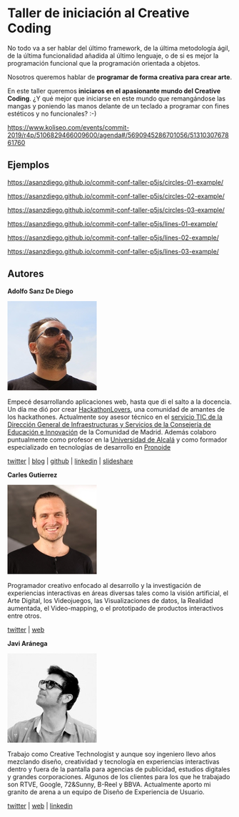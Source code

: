 # Taller de iniciación al Creative Coding

No todo va a ser hablar del último framework, de la última metodología ágil, de la última funcionalidad añadida al último lenguaje, o de si es mejor la programación funcional que la programación orientada a objetos.

Nosotros queremos hablar de **programar de forma creativa para crear arte**. 

En este taller queremos **iniciaros en el apasionante mundo del Creative Coding**. ¿Y qué mejor que iniciarse en este mundo que remangándose las mangas y poniendo las manos delante de un teclado a programar con fines estéticos y no funcionales? :-)

<https://www.koliseo.com/events/commit-2019/r4p/5106829466009600/agenda#/5690945286701056/5131030767861760>

## Ejemplos

<https://asanzdiego.github.io/commit-conf-taller-p5js/circles-01-example/>

<https://asanzdiego.github.io/commit-conf-taller-p5js/circles-02-example/>

<https://asanzdiego.github.io/commit-conf-taller-p5js/circles-03-example/>

<https://asanzdiego.github.io/commit-conf-taller-p5js/lines-01-example/>

<https://asanzdiego.github.io/commit-conf-taller-p5js/lines-02-example/>

<https://asanzdiego.github.io/commit-conf-taller-p5js/lines-03-example/>

## Autores

**Adolfo Sanz De Diego**

![@asanzdiego](./img/asanzdiego.jpg)

Empecé desarrollando aplicaciones web, hasta que di el salto a la docencia. Un día me dió por crear [HackathonLovers](http://hackathonlovers.com), una comunidad de amantes de los hackathones. Actualmente soy asesor técnico en el [servicio TIC de la Dirección General de Infraestructuras y Servicios de la Consejería de Educación e Innovación](http://www.madrid.org/es/transparencia/consejeria/servicio-tecnologias-informacion-y-comunicacion) de la Comunidad de Madrid. Además colaboro puntualmente como profesor en la [Universidad de Alcalá](https://www.uah.es) y como formador especializado en tecnologías de desarrollo en [Pronoide](http://www.pronoide.com)

[twitter](https://twitter.com/asanzdiego) |
[blog](https://www.asanzdiego.com) |
[github](https://github.com/asanzdiego) |
[linkedin](https://www.linkedin.com/in/asanzdiego) |
[slideshare](https://www.slideshare.net/asanzdiego)

**Carles Gutierrez**

![@carlesgutierrez](./img/carlesgutierrez.jpg)

Programador creativo enfocado al desarrollo y la investigación de experiencias interactivas en áreas diversas tales como la visión artificial, el Arte Digital, los Videojuegos, las Visualizaciones de datos, la Realidad aumentada, el Video-mapping, o el prototipado de productos interactivos entre otros.

[twitter](https://twitter.com/carlesgutierrez) |
[web](http://carlesgutierrez.github.io/)

**Javi Aránega**

![@javiaranega](./img/javiaranega.jpg)

Trabajo como Creative Technologist y aunque soy ingeniero llevo años mezclando diseño, creatividad y tecnología en experiencias interactivas dentro y fuera de la pantalla para agencias de publicidad, estudios digitales y grandes corporaciones. Algunos de los clientes para los que he trabajado son RTVE, Google, 72&Sunny, B-Reel y BBVA. Actualmente aporto mi granito de arena a un equipo de Diseño de Experiencia de Usuario.

[twitter](https://twitter.com/javiaranega) |
[web](http://www.javiaranega.com) |
[linkedin](https://www.linkedin.com/in/javiaranega/)